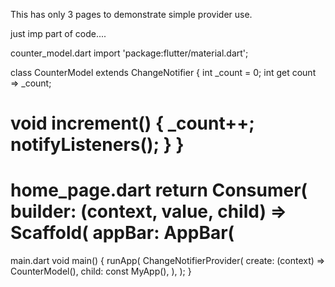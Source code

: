 This has only 3 pages to demonstrate simple provider use.

just imp part of code....

counter_model.dart
import 'package:flutter/material.dart';

class CounterModel extends ChangeNotifier {
  int _count = 0;
  int get count => _count;

  void increment() {
    _count++;
    notifyListeners();
  }
}
===========================================
home_page.dart
 return Consumer<CounterModel>(
        builder: (context, value, child) => Scaffold(
              appBar: AppBar(
==========================================

main.dart
void main() {
  runApp(
    ChangeNotifierProvider(
      create: (context) => CounterModel(),
      child: const MyApp(),
    ),
  );
}

